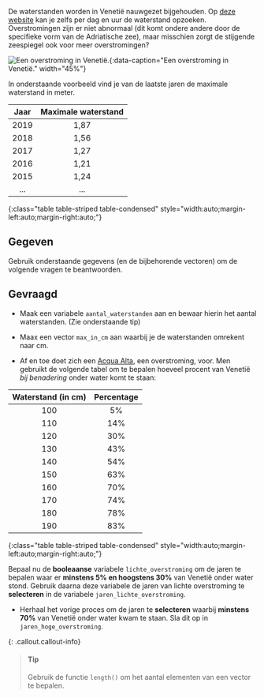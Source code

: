De waterstanden worden in Venetië nauwgezet bijgehouden. Op <a href="https://www.comune.venezia.it/node/6214" target="_blank">deze website</a> kan je zelfs per dag en uur de waterstand opzoeken. Overstromingen zijn er niet abnormaal (dit komt ondere andere door de specifieke vorm van de Adriatische zee), maar misschien zorgt de stijgende zeespiegel ook voor meer overstromingen?

![Een overstroming in Venetië.](media/egor-gordeev.jpg "Foto door Egor Gordeev op Unsplash."){:data-caption="Een overstroming in Venetië." width="45%"}

In onderstaande voorbeeld vind je van de laatste jaren de maximale waterstand in meter.

| Jaar  | Maximale waterstand | 
|:-----:|:-----:|
| 2019  | 1,87   |
| 2018  | 1,56   |
| 2017  | 1,27   |
| 2016  | 1,21   |
| 2015  | 1,24   |
| ...   | ...   |
{:class="table table-striped table-condensed" style="width:auto;margin-left:auto;margin-right:auto;"}

## Gegeven

Gebruik onderstaande gegevens (en de bijbehorende vectoren) om de volgende vragen te beantwoorden.

## Gevraagd

- Maak een variabele `aantal_waterstanden` aan en bewaar hierin het aantal waterstanden. (Zie onderstaande tip)

- Maax een vector `max_in_cm` aan waarbij je de waterstanden omrekent naar cm.

- Af en toe doet zich een <a href="https://en.wikipedia.org/wiki/Acqua_alta" target="_blank">Acqua Alta</a>, een overstroming, voor.
Men gebruikt de volgende tabel om te bepalen hoeveel procent van Venetië *bij benadering* onder water komt te staan:

| Waterstand (in cm)  | Percentage | 
|:----:|:-------:|
| 100  | 5%   |
| 110  | 14%  |
| 120  | 30%  |
| 130  | 43%  |
| 140  | 54%  |
| 150  | 63%  |
| 160  | 70%  |
| 170  | 74%  |
| 180  | 78%  |
| 190  | 83%  |
{:class="table table-striped table-condensed" style="width:auto;margin-left:auto;margin-right:auto;"}

  Bepaal nu de **booleaanse** variabele `lichte_overstroming` om de jaren te bepalen waar er **minstens 5% en hoogstens 30%** van Venetië onder water stond. Gebruik daarna deze variabele de jaren van lichte overstroming te **selecteren** in de variabele `jaren_lichte_overstroming`.

- Herhaal het vorige proces om de jaren te **selecteren** waarbij **minstens 70%** van Venetië onder water kwam te staan. Sla dit op in `jaren_hoge_overstroming`.


{: .callout.callout-info}
>#### Tip
>
> Gebruik de functie `length()` om het aantal elementen van een vector te bepalen.